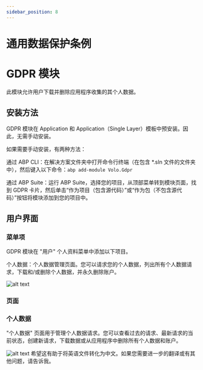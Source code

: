 ```yaml
---
sidebar_position: 8
---
```


# 通用数据保护条例
# GDPR 模块

此模块允许用户下载并删除应用程序收集的其个人数据。

## 安装方法

GDPR 模块在 Application 和 Application（Single Layer）模板中预安装。因此，无需手动安装。

如果需要手动安装，有两种方法：

通过 ABP CLI：在解决方案文件夹中打开命令行终端（在包含 \*.sln 文件的文件夹中），然后键入以下命令：`abp add-module Volo.Gdpr`

通过 ABP Suite：运行 ABP Suite，选择您的项目，从顶部菜单转到模块页面，找到 GDPR 卡片，然后单击“作为项目（包含源代码）”或“作为包（不包含源代码）”按钮将模块添加到您的项目中。

## 用户界面

### 菜单项

GDPR 模块在 "用户" 个人资料菜单中添加以下项目。

个人数据：个人数据管理页面。您可以请求您的个人数据，列出所有个人数据请求，下载和/或删除个人数据，并永久删除账户。

![alt text](https://raaghustorageaccount.blob.core.windows.net/raaghu-docs/main-menu.png)


### 页面

### 个人数据

"个人数据" 页面用于管理个人数据请求。您可以查看过去的请求、最新请求的当前状态，创建新请求，下载数据或从应用程序中删除所有个人数据和账户。

![alt text](https://raaghustorageaccount.blob.core.windows.net/raaghu-docs/personal-data.png)
希望这有助于将英语文件转化为中文。如果您需要进一步的翻译或有其他问题，请告诉我。
